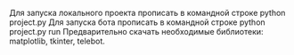 Для запуска локального проекта прописать в командной строке 
python project.py
Для запуска бота прописать в командной строке 
python project.py run
Предварительно скачать необходимые библиотеки: matplotlib, tkinter, telebot.
